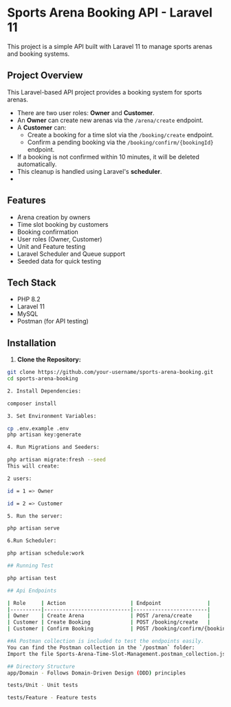 # Sports Arena Booking API - Laravel 11

This project is a simple API built with Laravel 11 to manage sports arenas and booking systems.

## Project Overview

This Laravel-based API project provides a booking system for sports arenas.

- There are two user roles: **Owner** and **Customer**.
- An **Owner** can create new arenas via the `/arena/create` endpoint.
- A **Customer** can:
  - Create a booking for a time slot via the `/booking/create` endpoint.
  - Confirm a pending booking via the `/booking/confirm/{bookingId}` endpoint.
- If a booking is not confirmed within 10 minutes, it will be deleted automatically.
- This cleanup is handled using Laravel's **scheduler**.
- 
## Features

- Arena creation by owners
- Time slot booking by customers
- Booking confirmation
- User roles (Owner, Customer)
- Unit and Feature testing
- Laravel Scheduler and Queue support
- Seeded data for quick testing

## Tech Stack

- PHP 8.2
- Laravel 11
- MySQL
- Postman (for API testing)

## Installation

1. **Clone the Repository:**

```bash
git clone https://github.com/your-username/sports-arena-booking.git
cd sports-arena-booking

2. Install Dependencies:

composer install

3. Set Environment Variables:

cp .env.example .env
php artisan key:generate

4. Run Migrations and Seeders:

php artisan migrate:fresh --seed
This will create:

2 users:

id = 1 => Owner

id = 2 => Customer

5. Run the server:

php artisan serve

6.Run Scheduler:

php artisan schedule:work

## Running Test

php artisan test

## Api Endpoints

| Role     | Action                     | Endpoint               |
|----------|----------------------------|------------------------|
| Owner    | Create Arena               | POST /arena/create     |
| Customer | Create Booking             | POST /booking/create   |
| Customer | Confirm Booking            | POST /booking/confirm/{bookingId} |

##A Postman collection is included to test the endpoints easily.
You can find the Postman collection in the `/postman` folder:
Import the file Sports-Arena-Time-Slot-Management.postman_collection.json into Postman.

## Directory Structure
app/Domain - Follows Domain-Driven Design (DDD) principles

tests/Unit - Unit tests

tests/Feature - Feature tests
